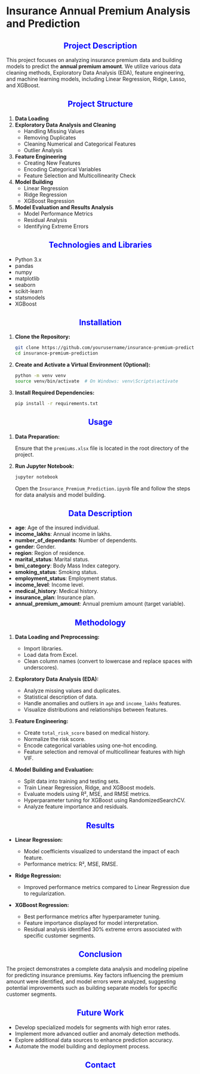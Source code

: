 # Insurance Annual Premium Analysis and Prediction

<h2 align="center" style="color:blue">Project Description</h2>

This project focuses on analyzing insurance premium data and building models to predict the **annual premium amount**. We utilize various data cleaning methods, Exploratory Data Analysis (EDA), feature engineering, and machine learning models, including Linear Regression, Ridge, Lasso, and XGBoost.

<h2 align="center" style="color:blue">Project Structure</h2>

1. **Data Loading**
2. **Exploratory Data Analysis and Cleaning**
    - Handling Missing Values
    - Removing Duplicates
    - Cleaning Numerical and Categorical Features
    - Outlier Analysis
3. **Feature Engineering**
    - Creating New Features
    - Encoding Categorical Variables
    - Feature Selection and Multicollinearity Check
4. **Model Building**
    - Linear Regression
    - Ridge Regression
    - XGBoost Regression
5. **Model Evaluation and Results Analysis**
    - Model Performance Metrics
    - Residual Analysis
    - Identifying Extreme Errors

<h2 align="center" style="color:blue">Technologies and Libraries</h2>

- Python 3.x
- pandas
- numpy
- matplotlib
- seaborn
- scikit-learn
- statsmodels
- XGBoost

<h2 align="center" style="color:blue">Installation</h2>

1. **Clone the Repository:**

    ```bash
    git clone https://github.com/yourusername/insurance-premium-prediction.git
    cd insurance-premium-prediction
    ```

2. **Create and Activate a Virtual Environment (Optional):**

    ```bash
    python -m venv venv
    source venv/bin/activate  # On Windows: venv\Scripts\activate
    ```

3. **Install Required Dependencies:**

    ```bash
    pip install -r requirements.txt
    ```

<h2 align="center" style="color:blue">Usage</h2>

1. **Data Preparation:**

    Ensure that the `premiums.xlsx` file is located in the root directory of the project.

2. **Run Jupyter Notebook:**

    ```bash
    jupyter notebook
    ```

    Open the `Insurance_Premium_Prediction.ipynb` file and follow the steps for data analysis and model building.

<h2 align="center" style="color:blue">Data Description</h2>

- **age**: Age of the insured individual.
- **income_lakhs**: Annual income in lakhs.
- **number_of_dependants**: Number of dependents.
- **gender**: Gender.
- **region**: Region of residence.
- **marital_status**: Marital status.
- **bmi_category**: Body Mass Index category.
- **smoking_status**: Smoking status.
- **employment_status**: Employment status.
- **income_level**: Income level.
- **medical_history**: Medical history.
- **insurance_plan**: Insurance plan.
- **annual_premium_amount**: Annual premium amount (target variable).

<h2 align="center" style="color:blue">Methodology</h2>

1. **Data Loading and Preprocessing:**
    - Import libraries.
    - Load data from Excel.
    - Clean column names (convert to lowercase and replace spaces with underscores).

2. **Exploratory Data Analysis (EDA):**
    - Analyze missing values and duplicates.
    - Statistical description of data.
    - Handle anomalies and outliers in `age` and `income_lakhs` features.
    - Visualize distributions and relationships between features.

3. **Feature Engineering:**
    - Create `total_risk_score` based on medical history.
    - Normalize the risk score.
    - Encode categorical variables using one-hot encoding.
    - Feature selection and removal of multicollinear features with high VIF.

4. **Model Building and Evaluation:**
    - Split data into training and testing sets.
    - Train Linear Regression, Ridge, and XGBoost models.
    - Evaluate models using R², MSE, and RMSE metrics.
    - Hyperparameter tuning for XGBoost using RandomizedSearchCV.
    - Analyze feature importance and residuals.

<h2 align="center" style="color:blue">Results</h2>

- **Linear Regression:**
    - Model coefficients visualized to understand the impact of each feature.
    - Performance metrics: R², MSE, RMSE.

- **Ridge Regression:**
    - Improved performance metrics compared to Linear Regression due to regularization.

- **XGBoost Regression:**
    - Best performance metrics after hyperparameter tuning.
    - Feature importance displayed for model interpretation.
    - Residual analysis identified 30% extreme errors associated with specific customer segments.

<h2 align="center" style="color:blue">Conclusion</h2>

The project demonstrates a complete data analysis and modeling pipeline for predicting insurance premiums. Key factors influencing the premium amount were identified, and model errors were analyzed, suggesting potential improvements such as building separate models for specific customer segments.

<h2 align="center" style="color:blue">Future Work</h2>

- Develop specialized models for segments with high error rates.
- Implement more advanced outlier and anomaly detection methods.
- Explore additional data sources to enhance prediction accuracy.
- Automate the model building and deployment process.

<h2 align="center" style="color:blue">Contact</h2>

